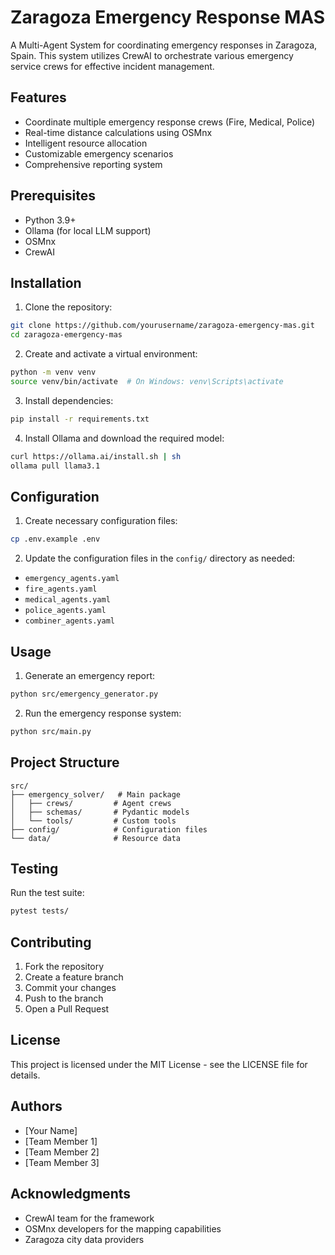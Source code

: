 # Zaragoza Emergency Response MAS

A Multi-Agent System for coordinating emergency responses in Zaragoza, Spain. This system utilizes CrewAI to orchestrate various emergency service crews for effective incident management.

## Features

- Coordinate multiple emergency response crews (Fire, Medical, Police)
- Real-time distance calculations using OSMnx
- Intelligent resource allocation
- Customizable emergency scenarios
- Comprehensive reporting system

## Prerequisites

- Python 3.9+
- Ollama (for local LLM support)
- OSMnx
- CrewAI

## Installation

1. Clone the repository:
```bash
git clone https://github.com/yourusername/zaragoza-emergency-mas.git
cd zaragoza-emergency-mas
```

2. Create and activate a virtual environment:
```bash
python -m venv venv
source venv/bin/activate  # On Windows: venv\Scripts\activate
```

3. Install dependencies:
```bash
pip install -r requirements.txt
```

4. Install Ollama and download the required model:
```bash
curl https://ollama.ai/install.sh | sh
ollama pull llama3.1
```

## Configuration

1. Create necessary configuration files:
```bash
cp .env.example .env
```

2. Update the configuration files in the `config/` directory as needed:
- `emergency_agents.yaml`
- `fire_agents.yaml`
- `medical_agents.yaml`
- `police_agents.yaml`
- `combiner_agents.yaml`

## Usage

1. Generate an emergency report:
```bash
python src/emergency_generator.py
```

2. Run the emergency response system:
```bash
python src/main.py
```

## Project Structure

```
src/
├── emergency_solver/   # Main package
│   ├── crews/         # Agent crews
│   ├── schemas/       # Pydantic models
│   └── tools/         # Custom tools
├── config/            # Configuration files
└── data/              # Resource data
```

## Testing

Run the test suite:
```bash
pytest tests/
```

## Contributing

1. Fork the repository
2. Create a feature branch
3. Commit your changes
4. Push to the branch
5. Open a Pull Request

## License

This project is licensed under the MIT License - see the LICENSE file for details.

## Authors

- [Your Name]
- [Team Member 1]
- [Team Member 2]
- [Team Member 3]

## Acknowledgments

- CrewAI team for the framework
- OSMnx developers for the mapping capabilities
- Zaragoza city data providers
